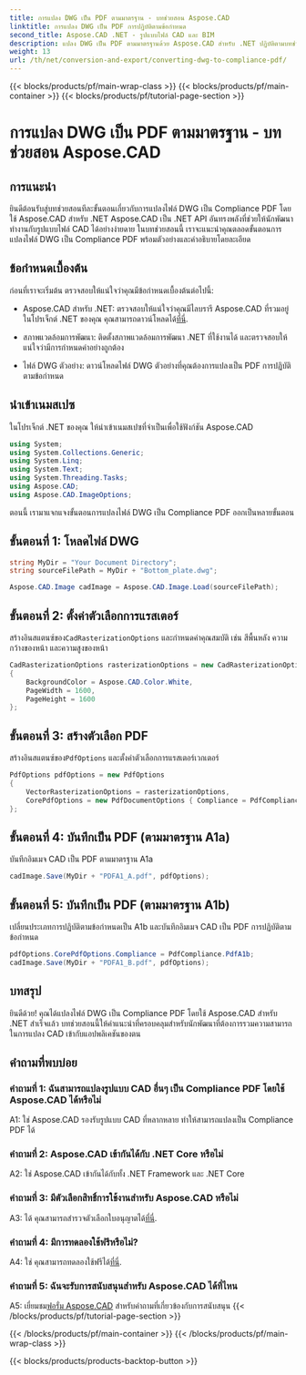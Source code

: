 ```yaml
---
title: การแปลง DWG เป็น PDF ตามมาตรฐาน - บทช่วยสอน Aspose.CAD
linktitle: การแปลง DWG เป็น PDF การปฏิบัติตามข้อกำหนด
second_title: Aspose.CAD .NET - รูปแบบไฟล์ CAD และ BIM
description: แปลง DWG เป็น PDF ตามมาตรฐานด้วย Aspose.CAD สำหรับ .NET ปฏิบัติตามบทช่วยสอนของเราเพื่อรับคำแนะนำทีละขั้นตอน
weight: 13
url: /th/net/conversion-and-export/converting-dwg-to-compliance-pdf/
---
```


{{< blocks/products/pf/main-wrap-class >}}
{{< blocks/products/pf/main-container >}}
{{< blocks/products/pf/tutorial-page-section >}}

# การแปลง DWG เป็น PDF ตามมาตรฐาน - บทช่วยสอน Aspose.CAD

## การแนะนำ

ยินดีต้อนรับสู่บทช่วยสอนทีละขั้นตอนเกี่ยวกับการแปลงไฟล์ DWG เป็น Compliance PDF โดยใช้ Aspose.CAD สำหรับ .NET Aspose.CAD เป็น .NET API อันทรงพลังที่ช่วยให้นักพัฒนาทำงานกับรูปแบบไฟล์ CAD ได้อย่างง่ายดาย ในบทช่วยสอนนี้ เราจะแนะนำคุณตลอดขั้นตอนการแปลงไฟล์ DWG เป็น Compliance PDF พร้อมตัวอย่างและคำอธิบายโดยละเอียด

## ข้อกำหนดเบื้องต้น

ก่อนที่เราจะเริ่มต้น ตรวจสอบให้แน่ใจว่าคุณมีข้อกำหนดเบื้องต้นต่อไปนี้:

-  Aspose.CAD สำหรับ .NET: ตรวจสอบให้แน่ใจว่าคุณมีไลบรารี Aspose.CAD ที่รวมอยู่ในโปรเจ็กต์ .NET ของคุณ คุณสามารถดาวน์โหลดได้[ที่นี่](https://releases.aspose.com/cad/net/).

- สภาพแวดล้อมการพัฒนา: ติดตั้งสภาพแวดล้อมการพัฒนา .NET ที่ใช้งานได้ และตรวจสอบให้แน่ใจว่ามีการกำหนดค่าอย่างถูกต้อง

- ไฟล์ DWG ตัวอย่าง: ดาวน์โหลดไฟล์ DWG ตัวอย่างที่คุณต้องการแปลงเป็น PDF การปฏิบัติตามข้อกำหนด

## นำเข้าเนมสเปซ

ในโปรเจ็กต์ .NET ของคุณ ให้นำเข้าเนมสเปซที่จำเป็นเพื่อใช้ฟังก์ชัน Aspose.CAD

```csharp
using System;
using System.Collections.Generic;
using System.Linq;
using System.Text;
using System.Threading.Tasks;
using Aspose.CAD;
using Aspose.CAD.ImageOptions;
```

ตอนนี้ เรามาแจกแจงขั้นตอนการแปลงไฟล์ DWG เป็น Compliance PDF ออกเป็นหลายขั้นตอน

## ขั้นตอนที่ 1: โหลดไฟล์ DWG

```csharp
string MyDir = "Your Document Directory";
string sourceFilePath = MyDir + "Bottom_plate.dwg";

Aspose.CAD.Image cadImage = Aspose.CAD.Image.Load(sourceFilePath);
```

## ขั้นตอนที่ 2: ตั้งค่าตัวเลือกการแรสเตอร์

 สร้างอินสแตนซ์ของ`CadRasterizationOptions` และกำหนดค่าคุณสมบัติ เช่น สีพื้นหลัง ความกว้างของหน้า และความสูงของหน้า

```csharp
CadRasterizationOptions rasterizationOptions = new CadRasterizationOptions
{
    BackgroundColor = Aspose.CAD.Color.White,
    PageWidth = 1600,
    PageHeight = 1600
};
```

## ขั้นตอนที่ 3: สร้างตัวเลือก PDF

 สร้างอินสแตนซ์ของ`PdfOptions` และตั้งค่าตัวเลือกการแรสเตอร์เวกเตอร์

```csharp
PdfOptions pdfOptions = new PdfOptions
{
    VectorRasterizationOptions = rasterizationOptions,
    CorePdfOptions = new PdfDocumentOptions { Compliance = PdfCompliance.PdfA1a }
};
```

## ขั้นตอนที่ 4: บันทึกเป็น PDF (ตามมาตรฐาน A1a)

บันทึกอิมเมจ CAD เป็น PDF ตามมาตรฐาน A1a

```csharp
cadImage.Save(MyDir + "PDFA1_A.pdf", pdfOptions);
```

## ขั้นตอนที่ 5: บันทึกเป็น PDF (ตามมาตรฐาน A1b)

เปลี่ยนประเภทการปฏิบัติตามข้อกำหนดเป็น A1b และบันทึกอิมเมจ CAD เป็น PDF การปฏิบัติตามข้อกำหนด

```csharp
pdfOptions.CorePdfOptions.Compliance = PdfCompliance.PdfA1b;
cadImage.Save(MyDir + "PDFA1_B.pdf", pdfOptions);
```

## บทสรุป

ยินดีด้วย! คุณได้แปลงไฟล์ DWG เป็น Compliance PDF โดยใช้ Aspose.CAD สำหรับ .NET สำเร็จแล้ว บทช่วยสอนนี้ให้คำแนะนำที่ครอบคลุมสำหรับนักพัฒนาที่ต้องการรวมความสามารถในการแปลง CAD เข้ากับแอปพลิเคชันของตน

## คำถามที่พบบ่อย

### คำถามที่ 1: ฉันสามารถแปลงรูปแบบ CAD อื่นๆ เป็น Compliance PDF โดยใช้ Aspose.CAD ได้หรือไม่

A1: ใช่ Aspose.CAD รองรับรูปแบบ CAD ที่หลากหลาย ทำให้สามารถแปลงเป็น Compliance PDF ได้

### คำถามที่ 2: Aspose.CAD เข้ากันได้กับ .NET Core หรือไม่

A2: ใช่ Aspose.CAD เข้ากันได้กับทั้ง .NET Framework และ .NET Core

### คำถามที่ 3: มีตัวเลือกสิทธิ์การใช้งานสำหรับ Aspose.CAD หรือไม่

 A3: ได้ คุณสามารถสำรวจตัวเลือกใบอนุญาตได้[ที่นี่](https://purchase.aspose.com/buy).

### คำถามที่ 4: มีการทดลองใช้ฟรีหรือไม่?

 A4: ใช่ คุณสามารถทดลองใช้ฟรีได้[ที่นี่](https://releases.aspose.com/).

### คำถามที่ 5: ฉันจะรับการสนับสนุนสำหรับ Aspose.CAD ได้ที่ไหน

A5: เยี่ยมชม[ฟอรั่ม Aspose.CAD](https://forum.aspose.com/c/cad/19) สำหรับคำถามที่เกี่ยวข้องกับการสนับสนุน
{{< /blocks/products/pf/tutorial-page-section >}}

{{< /blocks/products/pf/main-container >}}
{{< /blocks/products/pf/main-wrap-class >}}

{{< blocks/products/products-backtop-button >}}
